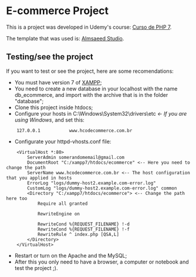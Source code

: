 # E-commerce Project

This is a project was developed in Udemy's course: [Curso de PHP 7](https://www.udemy.com/curso-completo-de-php-7/).

The template that was used is: [Almsaeed Studio](https://almsaeedstudio.com).

## Testing/see the project

If you want to test or see the project, here are some recomendations:

 - You must have version 7 of [XAMPP](https://www.apachefriends.org/pt_br/index.html);
 - You need to create a new database in your localhost with the name db_ecommerce, and import with the archive that is in the folder "database";
 - Clone this project inside htdocs;
 - Configure your hosts in C:\Windows\System32\drivers\etc  *<- If you are using Windows*, and set this:

 ```
     127.0.0.1           www.hcodecommerce.com.br
 ```

 - Configurate your httpd-vhosts.conf file:

 ```
     <VirtualHost *:80>
         ServerAdmin somerandomemail@gmail.com 
         DocumentRoot "C:/xampp7/htdocs/ecommerce" <-- Here you need to change the path 
         ServerName www.hcodecommerce.com.br <-- The host configuration that you applied in hosts
         ErrorLog "logs/dummy-host2.example.com-error.log"
         CustomLog "logs/dummy-host2.example.com-error.log" common
         <Directory "C:/xampp7/htdocs/ecommerce"> <-- Change the path here too
             Require all granted

             RewriteEngine on

             RewriteCond %{REQUEST_FILENAME} !-d
             RewriteCond %{REQUEST_FILENAME} !-f
             RewriteRule ^ index.php [QSA,L]
         </Directory>
     </VirtualHost>
 ```
 - Restart or turn on the Apache and the MySQL;
 - After this you only need to have a browser, a computer or notebook and test the project ;).
